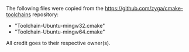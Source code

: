 The following files were copied from the https://github.com/zyga/cmake-toolchains repository:

- "Toolchain-Ubuntu-mingw32.cmake"
- "Toolchain-Ubuntu-mingw64.cmake"

All credit goes to their respective owner(s).

